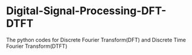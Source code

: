 # Digital-Signal-Processing-DFT-DTFT
The python codes for Discrete Fourier Transform(DFT) and Discrete Time Fourier Transform(DTFT)
